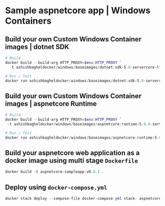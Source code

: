 # Sample aspnetcore app | Windows Containers

## Build your own Custom Windows Container images | dotnet SDK

```PowerShell
# Build
docker build --build-arg HTTP_PROXY=$env:HTTP_PROXY `
  -t ashishbagheldocker/windows/baseimages/dotnet:sdk-5.0-servercore-ltsc2016 .

# Run / Test
docker run ashishbagheldocker/windows/baseimages/dotnet:sdk-5.0-servercore-ltsc2016
```

## Build your own Custom Windows Container images | aspnetcore Runtime

```PowerShell
# Build
docker build --build-arg HTTP_PROXY=$env:HTTP_PROXY `
 -t ashishbagheldocker/windows/baseimages/aspnetcore:runtime-5.0.0-servercore-ltsc2016

# Run / Test
docker run ashishbagheldocker/windows/baseimages/aspnetcore:runtime-5.0.0-servercore-ltsc2016
```

## Build your aspnetcore web application  as a docker image using multi stage `Dockerfile`

```PowerShell
docker build -t aspnetcore-sampleapp:v0.0.1 .
```

## Deploy using `docker-compose.yml`

```PowerShell
docker stack deploy --compose-file docker-compose.yml stack- aspnetcoreapp
```
